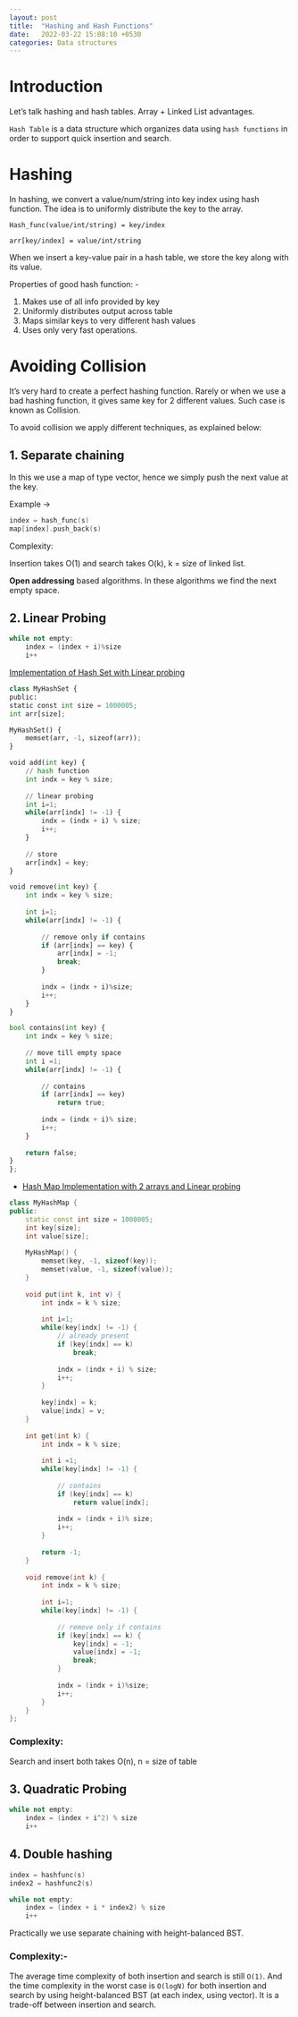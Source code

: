 ```yaml
---
layout: post
title:  "Hashing and Hash Functions"
date:   2022-03-22 15:08:10 +0530
categories: Data structures
---
```


# Introduction

Let’s talk hashing and hash tables. Array + Linked List advantages.

`Hash Table` is a data structure which organizes data using `hash functions` in order to support quick insertion and search.

# Hashing

In hashing, we convert a value/num/string into key index using hash function. The idea is to uniformly distribute the key to the array.

`Hash_func(value/int/string) = key/index`

`arr[key/index] = value/int/string`

When we insert a key-value pair in a hash table, we store the key along with its value.

Properties of good hash function: -

1. Makes use of all info provided by key
2. Uniformly distributes output across table
3. Maps similar keys to very different hash values
4. Uses only very fast operations.

# Avoiding Collision

It’s very hard to create a perfect hashing function. Rarely or when we use a bad hashing function, it gives same key for 2 different values. Such case is known as Collision.

To avoid collision we apply different techniques, as explained below:

## 1. Separate chaining

In this we use a map of type vector, hence we simply push the next value at the key.

Example →

```cpp
index = hash_func(s)
map[index].push_back(s)
```

Complexity:

Insertion takes O(1) and search takes O(k), k = size of linked list.

**Open addressing** based algorithms. In these algorithms we find the next empty space.

## 2. Linear Probing

```cpp
while not empty:
	index = (index + i)%size
	i++
```

[Implementation of Hash Set with Linear probing](https://leetcode.com/explore/learn/card/hash-table/182/practical-applications/1139/)
    
```python
class MyHashSet {
public:
static const int size = 1000005;
int arr[size];

MyHashSet() {
    memset(arr, -1, sizeof(arr));
}

void add(int key) {
    // hash function
    int indx = key % size;
    
    // linear probing
    int i=1;
    while(arr[indx] != -1) {
        indx = (indx + i) % size;
        i++;
    }
    
    // store
    arr[indx] = key;
}

void remove(int key) {
    int indx = key % size;
    
    int i=1;
    while(arr[indx] != -1) {
        
        // remove only if contains
        if (arr[indx] == key) {
            arr[indx] = -1;
            break;
        }
        
        indx = (indx + i)%size;
        i++;
    }
}

bool contains(int key) {
    int indx = key % size;
    
    // move till empty space
    int i =1;
    while(arr[indx] != -1) {
        
        // contains
        if (arr[indx] == key) 
            return true;
        
        indx = (indx + i)% size;
        i++;
    }
    
    return false;
}
};
```

- [Hash Map Implementation with 2 arrays and Linear probing](https://leetcode.com/explore/learn/card/hash-table/182/practical-applications/1140/)
    
```cpp
class MyHashMap {
public:
    static const int size = 1000005;
    int key[size];
    int value[size];
    
    MyHashMap() {
        memset(key, -1, sizeof(key));
        memset(value, -1, sizeof(value));
    }
    
    void put(int k, int v) {
        int indx = k % size;
        
        int i=1;
        while(key[indx] != -1) {
            // already present
            if (key[indx] == k)
                break;
            
            indx = (indx + i) % size;
            i++;
        }
        
        key[indx] = k;
        value[indx] = v;
    }
    
    int get(int k) {
        int indx = k % size;
        
        int i =1;
        while(key[indx] != -1) {
            
            // contains
            if (key[indx] == k) 
                return value[indx];
            
            indx = (indx + i)% size;
            i++;
        }
        
        return -1;
    }
    
    void remove(int k) {
        int indx = k % size;
        
        int i=1;
        while(key[indx] != -1) {
            
            // remove only if contains
            if (key[indx] == k) {
                key[indx] = -1;
                value[indx] = -1;
                break;
            }
            
            indx = (indx + i)%size;
            i++;
        }
    }
};
```
    
### Complexity: 

Search and insert both takes O(n), n = size of table

## 3. Quadratic Probing

```cpp
while not empty:
	index = (index + i^2) % size
	i++
```

## 4. Double hashing

```cpp
index = hashfunc(s)
index2 = hashfunc2(s)

while not empty:
	index = (index + i * index2) % size
	i++
```

Practically we use separate chaining with height-balanced BST.

### Complexity:-

The average time complexity of both insertion and search is still `O(1)`. And the time complexity in the worst case is `O(logN)` for both insertion and search by using height-balanced BST (at each index, using vector). It is a trade-off between insertion and search.